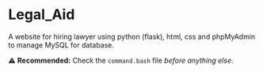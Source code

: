# Legal_Aid
A website for hiring lawyer using python (flask), html, css and phpMyAdmin to manage MySQL for database. 

⚠️ **Recommended:** Check the `command.bash` file *before anything else*.

